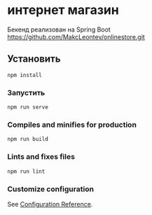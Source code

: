 # интернет магазин
Бекенд реализован на Spring Boot 
https://github.com/MakcLeontev/onlinestore.git

## Установить 
```
npm install
```

### Запустить
```
npm run serve
```

### Compiles and minifies for production
```
npm run build
```

### Lints and fixes files
```
npm run lint
```

### Customize configuration
See [Configuration Reference](https://cli.vuejs.org/config/).
